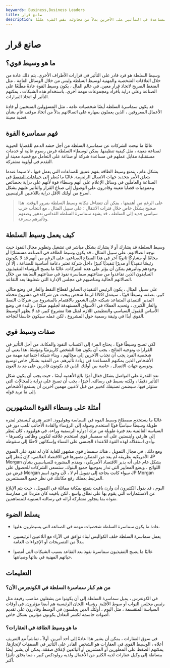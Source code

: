 ```yaml
---
keywords: Business,Business Leaders
title: صانع قرار
description: الوسيط القوي هو شخص مؤثر قد يعمل من خلال اتصالاتهم للمساعدة في التأثير على الآخرين بدلاً من محاولة نفس الشيء علنًا.
---
```


# صانع قرار
## ما هو وسيط قوي؟

وسيط السلطة هو فرد قادر على التأثير في قرارات الأطراف الأخرى. يتم ذلك عادة من خلال العلاقات الشخصية والمهنية لوسيط السلطة وليس من خلال الوسائل العامة ، مثل الضغط الصريح لاتخاذ قرار معين. في عالم المال ، يكون وسيط القوة عادةً مطّلعًا على الصناعة وعلى دراية بأفراد ومجموعات مهمة أخرى. باستخدام هذه الشبكات ، يمكنهم التأثير أو اتخاذ القرارات.

قد يكون سماسرة السلطة أيضًا شخصيات عامة ، مثل المسؤولين المنتخبين أو قادة الأعمال المعروفين ، الذين يعملون بمهارة على اتصالاتهم بدلاً من اتخاذ موقف عام بشأن قضية معينة.

## فهم سماسرة القوة

غالبًا ما تبحث الشركات عن سماسرة السلطة من أجل حشد الدعم للقضايا الحيوية لصناعة معينة ، مثل كيفية تنظيمها. يمكن لوسطاء السلطة فرض رسوم عالية أو خدمات مستقبلية مقابل عملهم في مساعدة شركة أو صناعة على التعامل مع قضية معينة أو التقدم في أولوية مشتركة.

بشكل عام ، يتمتع وسيط الطاقة بفهم عميق للصناعات التي يعمل فيها ، لا سيما عندما يتعلق الأمر بتحديد جهات الاتصال الرئيسية. غالبًا ما يُنظر إلى [جماعات الضغط](/lobby) في الصناعة والعاملين في وسائل الإعلام على أنهم وسطاء قوة لأنهم على دراية بخصائص وعموميات قضايا معينة وقادرون على الوصول إلى صناع القرار والتأثير عليهم بشكل أسرع من أولئك الأقل دراية باللاعبين الرئيسيين.

> على الرغم من أهميتها ، يمكن أن تتضاءل مكانة وسيط السلطة بمرور الوقت. هذا صحيح بشكل خاص خلال فترات الانتقال ؛ على سبيل المثال ، مع انتخاب حزب سياسي جديد إلى السلطة ، قد يشهد سماسرة السلطة القدامى تدهور وضعهم وتأثيرهم بسرعة.

>

## كيف يعمل وسيط السلطة

وسيط السلطة قد يشارك أو لا يشارك بشكل مباشر في تشغيل وتطوير مجال النفوذ حيث توجد اتصالاتهم. على سبيل المثال ، قد يكون وسيط الطاقة في الصناعة مستشارًا أو محامًا أو مشاركًا ثانويًا آخر في هذا القطاع الصناعي. على الرغم من أنهم قد لا يكونون رئيسًا تنفيذيًا أو مديرًا تنفيذيًا كبيرًا داخل شركة تعتبر دعامة أساسية للصناعة ، إلا أن وجودهم وتأثيرهم يمكن أن يؤثر على هذه الشركات. غالبًا ما يصبح الرؤساء التنفيذيون السابقون الذين تقاعدوا من صناعتهم سماسرة نفوذ في صناعتهم السابقة من خلال اتصالاتهم الحالية ومناصبهم في مجلس الإدارة التي شغلوها بعد التقاعد.

على سبيل المثال ، يكون الرئيس التنفيذي السابق لقطاع النفط والغاز في وضع مثالي لربط شخص يبحث عن شركاء في مشروع محطة LNG كبير. بصفته وسيطًا قويًا ، سيعمل المدير التنفيذي المتقاعد شبكته على الشعور بالاهتمام بالمشروع بين شركات النفط والغاز الكبرى ، وتحديد العملاء في الأسواق المستهدفة لجلبهم مبكرًا ، والبدء في وضع الأساس للقبول السياسي والتنظيمي اللازم لمثل هذا مشروع كبير. قد لا يظهر الوسيط القوي أبدًا في وثيقة رسمية حول المشروع ، لكن عمله سيكون حاسمًا لنجاحه.

## صفات وسيط قوي

لكي تصبح وسيطًا قويًا ، يحتاج المرء إلى اكتساب النفوذ والمكانة. من أجل التأثير في القرارات وتوجيه النتائج ، يجب أن يكون هذا الشخص كاريزميًا ومؤنسًا. هذا يعني أن شخصية الفرد يجب أن تجذب الآخرين إلى مجالهم ، وبناء شبكة اجتماعية مهمة من الأشخاص الذين يمكنهم المساعدة في زيادة تأثيرهم. من المفيد بشكل خاص توسيع وتوسيع جهات الاتصال ، خاصة بين أولئك الذين قد يكونون قادرين على مد يد العون.

تعد القدرة على التواصل بشكل فعال أمرًا بالغ الأهمية أيضًا ، حيث يجب أن يكون شكل التأثير دقيقًا ، ولكنه بسيط في رسالته. أخيرًا ، يجب أن تصبح على دراية بالمجالات التي ستؤثر فيها. سيضمن تصنيفك كخبير من قبل لاعبين مهمين آخرين أن يستمع الأشخاص إلى ما تريد قوله.

## أمثلة على وسطاء القوة المشهورين

غالبًا ما يستخدم مصطلح وسيط القوة في السياسة وهوليوود. اعتبر هنري كيسنجر لفترة طويلة وسيطًا سياسيًا قويًا استخدم وصوله إلى الرؤساء والقادة الأجانب للعب دور في السياسة العالمية بعد فترة طويلة من ترك أدواره الرسمية وراءه. في هوليوود ، كان يُنظر إلى هارفي واينستين على أنه سمسار قوي استخدم علاقته لتكوين وظائف وكسرها - وأدى استغلاله لهذه القوة للاعتداء الجنسي على النساء وإسكاتهن لاحقًا إلى سقوطه.

ومع ذلك ، في مجال التمويل ، هناك سمسار قوي مشهور للغاية كان له نفوذ على السوق الأمريكية بطريقة لم يعد من الممكن تصورها في الاقتصاد العالمي. كان يُنظر إلى JP Morgan بشكل عام على أنه يدير الاقتصاد الأمريكي ، ويقدم المشورة للسياسيين بشأن اللوائح ، ويضع المعايير التي تدار بموجبها جميع البنوك. ستسعى الشركات للحصول على قرض من Morgan سواء كانت بحاجة إلى تمويل أم لا ، لأن وجود اسم JP Morgan المرتبط بعملك رفع مكانتك في نظر جميع المستثمرين.

اليوم ، قد يقول الكثيرون أن وارن بافيت يتمتع بمكانة مماثلة في التمويل ، حيث يتم الإبلاغ عن الاستثمارات التي يقوم بها على نطاق واسع ، لكن بافيت كان مترددًا في ممارسة نفوذه بما يتجاوز مشاركة آرائه في رسالته السنوية للمساهمين.

## يسلط الضوء

- عادة ما يكون سماسرة السلطة شخصيات مهمة في الصناعة التي يسيطرون عليها.

- يعمل سماسرة السلطة خلف الكواليس لبناء توافق في الآراء مع اللاعبين الرئيسيين بدلاً من التصريحات أو الإجراءات العامة.

- غالبًا ما يصبح التنفيذيون سماسرة نفوذ بعد التقاعد بسبب الشبكات التي أمضوا حياتهم المهنية في بنائها وصيانتها.

## التعليمات

### من هم كبار سماسرة السلطة في الكونجرس الآن؟

في الكونغرس ، يميل سماسرة السلطة إلى أن يكونوا من يشغلون مناصب رفيعة مثل رئيس مجلس النواب أو سوط الأقلية. رؤساء اللجان الرئيسية هم أيضا مؤثرون. في أوقات السياسة المنقسمة ، مثل اليوم ، أولئك الذين يجلسون في الوسط وقادرون على تقديم أصوات حاسمة لكسر التعادل يكونون مؤثرين بشكل خاص.

### ما هو وسيط الطاقة في العقارات؟

في سوق العقارات ، يمكن أن يشير هذا عادةً إلى أحد أمرين. أولاً ، تماشياً مع التعريف أعلاه ، الوسيط القوي في العقارات هو الشخص القادر على التأثير في الصفقات لإنجازها. يمكنهم الضغط على المطورين أو المشترين أو البائعين لإغلاق صفقة. يمكن أن يشير أيضًا ببساطة إلى وكيل عقارات لديه الكثير من الأعمال ولديه رولودكس كبير ، مما يخلق تأثيرًا أكبر.


